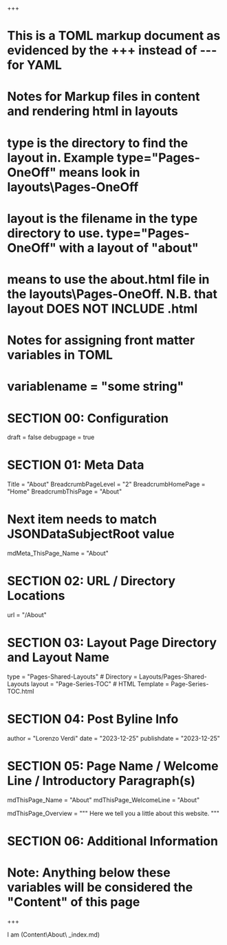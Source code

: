 +++
# This is a TOML markup document as evidenced by the +++ instead of --- for YAML
# Notes for Markup files in content and rendering html in layouts
#    type is the directory to find the layout in. Example type="Pages-OneOff" means look in layouts\Pages-OneOff
#    layout is the filename in the type directory to use. type="Pages-OneOff" with a layout of "about"
#    means to use the about.html file in the layouts\Pages-OneOff. N.B. that layout DOES NOT INCLUDE .html
#
# Notes for assigning front matter variables in TOML
#    variablename = "some string"


# SECTION 00: Configuration
draft = false
debugpage = true

# SECTION 01: Meta Data
Title = "About"
BreadcrumbPageLevel  = "2"
BreadcrumbHomePage   = "Home"
BreadcrumbThisPage   = "About"

# Next item needs to match JSONDataSubjectRoot value
mdMeta_ThisPage_Name = "About"

# SECTION 02: URL / Directory Locations
url = "/About"

# SECTION 03: Layout Page Directory and Layout Name
type = "Pages-Shared-Layouts"   # Directory = Layouts/Pages-Shared-Layouts
layout = "Page-Series-TOC"      # HTML Template = Page-Series-TOC.html

# SECTION 04: Post Byline Info
author = "Lorenzo Verdi"
date = "2023-12-25"
publishdate = "2023-12-25"

# SECTION 05: Page Name / Welcome Line / Introductory Paragraph(s)
mdThisPage_Name = "About"
mdThisPage_WelcomeLine = "About"

mdThisPage_Overview = """
  Here we tell you a little about this website.
"""

# SECTION 06: Additional Information


# Note: Anything below these variables will be considered the "Content" of this page

+++

I am (Content\About\ _index.md)